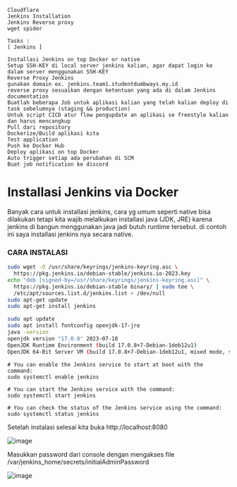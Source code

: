 ```Repository && Reference:
Cloudflare
Jenkins Installation
Jenkins Reverse proxy
wget spider

Tasks :
[ Jenkins ]

Installasi Jenkins on top Docker or native
Setup SSH-KEY di local server jenkins kalian, agar dapat login ke dalam server menggunakan SSH-KEY
Reverse Proxy Jenkins
gunakan domain ex. jenkins.team1.studentdumbways.my.id
reverse proxy sesuaikan dengan ketentuan yang ada di dalam Jenkins documentation
Buatlah beberapa Job untuk aplikasi kalian yang telah kalian deploy di task sebelumnya (staging && production)
Untuk script CICD atur flow pengupdate an aplikasi se freestyle kalian dan harus mencangkup
Pull dari repository
Dockerize/Build aplikasi kita
Test application
Push ke Docker Hub
Deploy aplikasi on top Docker
Auto trigger setiap ada perubahan di SCM
Buat job notification ke discord
```


# Installasi Jenkins via Docker

Banyak cara untuk installasi jenkins, cara yg umum seperti native bisa dilakukan tetapi kita wajib melalkukan installasi java (JDK, JRE) karena jenkins di bangun menggunakan java jadi butuh runtime tersebut. di contoh ini saya installasi jenkins nya secara native.

### CARA INSTALASI

```bash
sudo wget -O /usr/share/keyrings/jenkins-keyring.asc \
  https://pkg.jenkins.io/debian-stable/jenkins.io-2023.key
echo "deb [signed-by=/usr/share/keyrings/jenkins-keyring.asc]" \
  https://pkg.jenkins.io/debian-stable binary/ | sudo tee \
  /etc/apt/sources.list.d/jenkins.list > /dev/null
sudo apt-get update
sudo apt-get install jenkins
```

```bash
sudo apt update
sudo apt install fontconfig openjdk-17-jre
java -version
openjdk version "17.0.8" 2023-07-18
OpenJDK Runtime Environment (build 17.0.8+7-Debian-1deb12u1)
OpenJDK 64-Bit Server VM (build 17.0.8+7-Debian-1deb12u1, mixed mode, sharing)
```


```
# You can enable the Jenkins service to start at boot with the command:
sudo systemctl enable jenkins

# You can start the Jenkins service with the command:
sudo systemctl start jenkins

# You can check the status of the Jenkins service using the command:
sudo systemctl status jenkins
```

Setelah instalasi selesai kita buka http://localhost:8080

![image](https://github.com/user-attachments/assets/362273f3-e88d-427d-abb0-fbd68155dad0)

Masukkan password dari console dengan mengakses file /var/jenkins_home/secrets/initialAdminPassword 

![image](https://github.com/user-attachments/assets/02abf822-3594-4c14-b24c-5f224bee9517)

